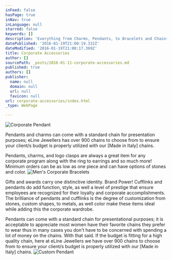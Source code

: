 ```yaml
---
inFeed: false
hasPage: true
inNav: true
inLanguage: null
starred: false
keywords: []
description: 'Everything from Charms, Pendants, to Bracelets and Chains.'
datePublished: '2016-01-19T21:00:19.332Z'
dateModified: '2016-01-19T21:00:17.369Z'
title: Corporate Accessories
author: []
sourcePath: _posts/2016-01-11-corporate-accessories.md
published: true
authors: []
publisher:
  name: null
  domain: null
  url: null
  favicon: null
url: corporate-accessories/index.html
_type: WebPage

---
```

![Corporate Pendant](https://s3-us-west-2.amazonaws.com/the-grid-img/p/6fe9d70ea32a83a4fd807fe7f3dcbcedeb4f766a.jpg)

Pendants and charms can come with a standard chain for presentation purposes; eLine Jewellers has over 900 chains to choose from to ensure your client/s budget is properly utilized with our \[Made in Italy\] chains. 

Pendants, charms, and logo clasps are always a great item for any corporate program along with the ring to earrings and so much more!   Minimum orders can be as low as one piece and can have options of stones and color.
![Men's Corporate Bracelets](https://s3-us-west-2.amazonaws.com/the-grid-img/p/e71d6dd7f83774e51cd02c8fec9de93c09b5d4d5.jpg)

Gifts and awards carry one distinctive identity.  Brand Power!  Cufflinks and pendants do add function, style, as well a level of prestige that ensure employees are recognized for their loyalty and corporate accomplishments.  The brilliance of pendants and cufflinks is the degree of customization from stones, custom shapes, to metals, as well color make these items ideal while adding this the corporate wardrobe.

Pendants can come with a standard chain for presentational purposes; it is acceptable to appreciate most women have their favorite chains they prefer to wear thus in many cases you don't have to be concerned with spending a lot of money on the chains.  With that said.  If the budget is fitting for a high quality chain, here at eLine Jewellers we have over 900 chains to choose from to ensure your client/s budget is properly utilized with our \[Made in Italy\] chains.
![Custom Pendant](https://s3-us-west-2.amazonaws.com/the-grid-img/p/6fd17de7039a7e09e9da7fb587f2d688f2a35da1.jpg)